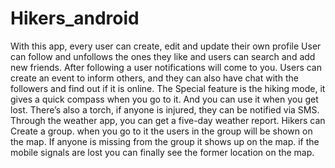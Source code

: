 # Hikers_android
With this app, every user can create, edit and update their own profile User can follow and unfollows the ones they like and users can search and add new friends. After following a user notifications will come to you. Users can create an event to inform others, and they can also have chat with the followers and find out if it is online. The Special feature is the hiking mode, it gives a quick compass when you go to it. And you can use it when you get lost. There’s also a torch, if anyone is injured, they can be notified via SMS. Through the weather app, you can get a five-day weather report. Hikers can Create a group. when you go to it the users in the group will be shown on the map. If anyone is missing from the group it shows up on the map. if the mobile signals are lost you can finally see the former location on the map.
